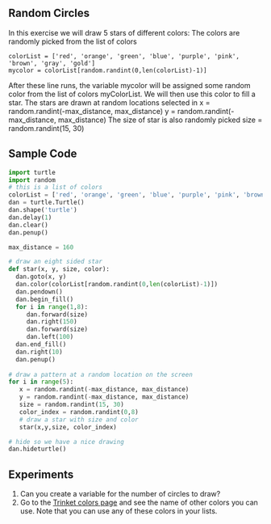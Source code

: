 ## Random Circles

In this exercise we will draw 5 stars of different colors:
The colors are randomly picked from the list of colors
```
colorList = ['red', 'orange', 'green', 'blue', 'purple', 'pink', 'brown', 'gray', 'gold']
mycolor = colorList[random.randint(0,len(colorList)-1)]
```
After these line runs, the variable mycolor will be assigned some random color from the list of colors myColorList.   We will then use this color to fill a star.
The stars are drawn at random locations selected in  x = random.randint(-max_distance, max_distance)
   y = random.randint(-max_distance, max_distance)
   The size of star is also randomly picked size = random.randint(15, 30)

## Sample Code
```python
import turtle
import random
# this is a list of colors
colorList = ['red', 'orange', 'green', 'blue', 'purple', 'pink', 'brown', 'gray', 'gold']
dan = turtle.Turtle()
dan.shape('turtle')
dan.delay(1)
dan.clear()
dan.penup()

max_distance = 160

# draw an eight sided star
def star(x, y, size, color):
  dan.goto(x, y)
  dan.color(colorList[random.randint(0,len(colorList)-1)])
  dan.pendown()
  dan.begin_fill()
  for i in range(1,8):
     dan.forward(size)
     dan.right(150)
     dan.forward(size)
     dan.left(100)
  dan.end_fill()
  dan.right(10)
  dan.penup()
  
# draw a pattern at a random location on the screen
for i in range(5):
   x = random.randint(-max_distance, max_distance)
   y = random.randint(-max_distance, max_distance)
   size = random.randint(15, 30)
   color_index = random.randint(0,8)
   # draw a star with size and color
   star(x,y,size, color_index)

# hide so we have a nice drawing
dan.hideturtle()
```


## Experiments
1. Can you create a variable for the number of circles to draw?
2. Go to the [Trinket colors page](https://trinket.io/docs/colors) and see the name of other colors you can use.  Note that you can use any of these colors in your lists.

